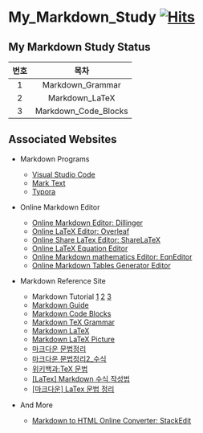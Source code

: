 # My_Markdown_Study [![Hits](https://hits.seeyoufarm.com/api/count/incr/badge.svg?url=https%3A%2F%2Fgithub.com%2FHRPzz%2FMy_Markdown_Study&count_bg=%2379C83D&title_bg=%23555555&icon=&icon_color=%23E7E7E7&title=hits&edge_flat=false)](https://hits.seeyoufarm.com)

## My Markdown Study Status

|번호|목차|
|:---:|:---:|
|1|Markdown_Grammar|
|2|Markdown_LaTeX|
|3|Markdown_Code_Blocks|

## Associated Websites

- Markdown Programs
  - [Visual Studio Code](https://code.visualstudio.com/)
  - [Mark Text](https://marktext.app/)
  - [Typora](https://typora.io/)

- Online Markdown Editor
  - [Online Markdown Editor: Dillinger](https://dillinger.io/)
  - [Online LaTeX Editor: Overleaf](https://www.overleaf.com/)
  - [Online Share LaTex Editor: ShareLaTeX](https://www.sharelatex.com/)
  - [Online LaTeX Equation Editor](https://latex.codecogs.com/eqneditor/editor.php)
  - [Online Markdown mathematics Editor: EqnEditor](https://editor.codecogs.com/)
  - [Online Markdown Tables Generator Editor](https://www.tablesgenerator.com/markdown_tables)

- Markdown Reference Site
  - Markdown Tutorial [1](https://www.w3schools.io/file/markdown-introduction/) [2](https://www.markdowntutorial.com/) [3](https://riptutorial.com/markdown)
  - [Markdown Guide](https://www.markdownguide.org/basic-syntax/)
  - [Markdown Code Blocks](https://rdmd.readme.io/docs/code-blocks)
  - [Markdown TeX Grammar](https://en.wikipedia.org/wiki/Help:Displaying_a_formula#Formatting_using_TeX)
  - [Markdown LaTeX](https://en.wikibooks.org/wiki/LaTeX/Mathematics)
  - [Markdown LaTeX Picture](https://en.wikibooks.org/wiki/LaTeX/Picture)
  - [마크다운 문법정리](https://huni0318.github.io/blog/blog-etc/2020-12-21-markdown-tutorial/)
  - [마크다운 문법정리2_수식](https://huni0318.github.io/blog/blog-etc/2020-12-21-markdown-tutorial2/)
  - [위키백과:TeX 문법](https://ko.wikipedia.org/wiki/%EC%9C%84%ED%82%A4%EB%B0%B1%EA%B3%BC:TeX_%EB%AC%B8%EB%B2%95)
  - [[LaTex] Markdown 수식 작성법](https://velog.io/@d2h10s/LaTex-Markdown-%EC%88%98%EC%8B%9D-%EC%9E%91%EC%84%B1%EB%B2%95)
  - [[마크다운] LaTex 문법 정리](https://cheris8.github.io/etc/MD-LaTex/)

- And More
  - [Markdown to HTML Online Converter: StackEdit](https://stackedit.io/)
